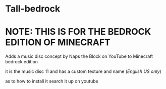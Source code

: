 # Tall-bedrock

# NOTE: THIS IS FOR THE BEDROCK EDITION OF MINECRAFT

Adds a music disc concept by Naps the Block on YouTube to Minecraft bedrock edition

it is the music disc 11 and has a custom texture and name (*English US only*)

as to how to install it search it up on youtube
